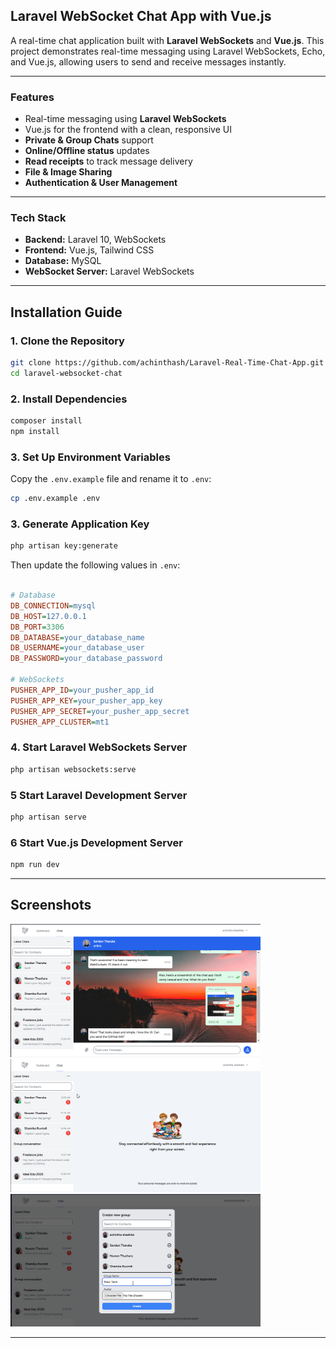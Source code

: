

## Laravel WebSocket Chat App with Vue.js

A real-time chat application built with **Laravel WebSockets** and **Vue.js**. This project demonstrates real-time messaging using Laravel WebSockets, Echo, and Vue.js, allowing users to send and receive messages instantly.

---

### Features

-  Real-time messaging using **Laravel WebSockets**
-  Vue.js for the frontend with a clean, responsive UI
-  **Private & Group Chats** support
-  **Online/Offline status** updates
-  **Read receipts** to track message delivery
-  **File & Image Sharing**
-  **Authentication & User Management**


---

### Tech Stack
- **Backend:** Laravel 10, WebSockets
- **Frontend:** Vue.js, Tailwind CSS
- **Database:** MySQL
- **WebSocket Server:** Laravel WebSockets

---

##  Installation Guide

### 1. Clone the Repository
```sh
git clone https://github.com/achinthash/Laravel-Real-Time-Chat-App.git
cd laravel-websocket-chat
```

### 2. Install Dependencies
```sh
composer install
npm install
```

### 3. Set Up Environment Variables
Copy the `.env.example` file and rename it to `.env`:
```sh
cp .env.example .env
```

### 3. Generate Application Key
```sh
php artisan key:generate
```

Then update the following values in `.env`:
```ini

# Database
DB_CONNECTION=mysql
DB_HOST=127.0.0.1
DB_PORT=3306
DB_DATABASE=your_database_name
DB_USERNAME=your_database_user
DB_PASSWORD=your_database_password

# WebSockets
PUSHER_APP_ID=your_pusher_app_id
PUSHER_APP_KEY=your_pusher_app_key
PUSHER_APP_SECRET=your_pusher_app_secret
PUSHER_APP_CLUSTER=mt1
```

### 4. Start Laravel WebSockets Server

```sh
php artisan websockets:serve
```

### 5 Start Laravel Development Server
```sh
php artisan serve
```

### 6 Start Vue.js Development Server
```sh
npm run dev
```




---

##  Screenshots

<img src="https://github.com/achinthash/achinthash-Laravel-Real-Time-Chat-App/blob/ec8556b154b7a85e19d34e81b63afca78c30b991/storage/app/public/Chat-app-1%20.png" width="400" alt="Laravel Logo">

<img src="https://github.com/achinthash/achinthash-Laravel-Real-Time-Chat-App/blob/ec8556b154b7a85e19d34e81b63afca78c30b991/storage/app/public/Chat-app-2.png" width="400" alt="Laravel Logo">

<img src="https://github.com/achinthash/achinthash-Laravel-Real-Time-Chat-App/blob/ec8556b154b7a85e19d34e81b63afca78c30b991/storage/app/public/Chat-app-3.png" width="400" alt="Laravel Logo">


---



